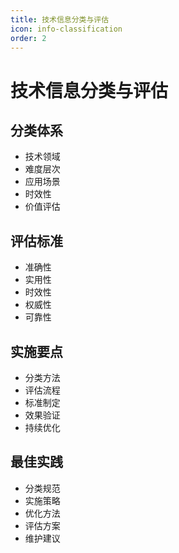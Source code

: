 ```yaml
---
title: 技术信息分类与评估
icon: info-classification
order: 2
---
```


# 技术信息分类与评估

## 分类体系
- 技术领域
- 难度层次
- 应用场景
- 时效性
- 价值评估

## 评估标准
- 准确性
- 实用性
- 时效性
- 权威性
- 可靠性

## 实施要点
- 分类方法
- 评估流程
- 标准制定
- 效果验证
- 持续优化

## 最佳实践
- 分类规范
- 实施策略
- 优化方法
- 评估方案
- 维护建议

